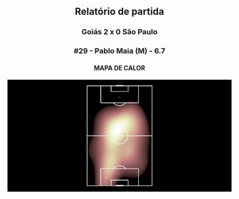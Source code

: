 <h2 style="text-align: center;">Relatório de partida</h3>

<h3 style="text-align: center;">Goiás 2 x 0 São Paulo</h3>

<h3 style="text-align: center;">#29 - Pablo Maia (M) - 6.7</h3>

<h4 style="text-align: center;">MAPA DE CALOR</h3>
<img src=heatmaps/11067420_1120721.png>